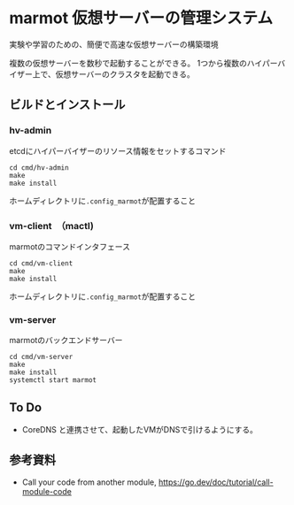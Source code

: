 # marmot 仮想サーバーの管理システム

実験や学習のための、簡便で高速な仮想サーバーの構築環境

複数の仮想サーバーを数秒で起動することができる。
1つから複数のハイパーバイザー上で、仮想サーバーのクラスタを起動できる。



## ビルドとインストール

### hv-admin

etcdにハイパーバイザーのリソース情報をセットするコマンド

```
cd cmd/hv-admin
make 
make install
```

ホームディレクトリに`.config_marmot`が配置すること


### vm-client　（mactl)

marmotのコマンドインタフェース

```
cd cmd/vm-client
make
make install
```

ホームディレクトリに`.config_marmot`が配置すること



### vm-server

marmotのバックエンドサーバー

```
cd cmd/vm-server
make
make install
systemctl start marmot
```



## To Do

* CoreDNS と連携させて、起動したVMがDNSで引けるようにする。




## 参考資料
* Call your code from another module, https://go.dev/doc/tutorial/call-module-code
